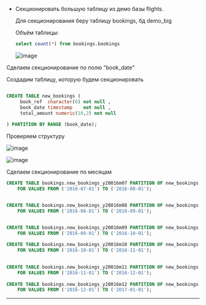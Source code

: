 * Секционировать большую таблицу из демо базы flights.

   Для секционирования беру таблицу bookings, бд demo_big
  
   Объём таблицы:
     
  ```sql 
  select count(*) from bookings.bookings

  ```
  ![image](https://github.com/VyacheslavIT/postgre/assets/136000255/d8b624cd-dc66-4577-baeb-37022a92d2fd)

Сделаем секционирование по полю "book_date"

Создадим таблицу, которую будем секционировать

```sql

CREATE TABLE new_bookings (
     book_ref  character(6) not null ,
     book_date timestamp    not null ,
     total_amount numeric(10,2) not null
         
) PARTITION BY RANGE (book_date);

```

Проверяем структуру 



![image](https://github.com/VyacheslavIT/postgre/assets/136000255/0aeba3a1-0df5-4321-ade4-0424e4dc3042)


![image](https://github.com/VyacheslavIT/postgre/assets/136000255/2b72532c-1ec6-4f0a-9322-84d9550f4a73)

Сделаем секционирование по месяцам 

```sql
CREATE TABLE bookings.new_bookings_y20016m07 PARTITION OF new_bookings
    FOR VALUES FROM ('2016-07-01') TO ('2016-08-01');


CREATE TABLE bookings.new_bookings_y20016m08 PARTITION OF new_bookings
    FOR VALUES FROM ('2016-08-01') TO ('2016-09-01');


CREATE TABLE bookings.new_bookings_y20016m09 PARTITION OF new_bookings
    FOR VALUES FROM ('2016-09-01') TO ('2016-10-01');
	
CREATE TABLE bookings.new_bookings_y20016m10 PARTITION OF new_bookings
    FOR VALUES FROM ('2016-10-01') TO ('2016-11-01');	
	

CREATE TABLE bookings.new_bookings_y20016m11 PARTITION OF new_bookings
    FOR VALUES FROM ('2016-11-01') TO ('2016-12-01');	
	
CREATE TABLE bookings.new_bookings_y20016m12 PARTITION OF new_bookings
    FOR VALUES FROM ('2016-12-01') TO ('2017-01-01');	
```

------------------------------------------------------
